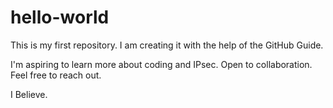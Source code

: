 # hello-world
This is my first repository. I am creating it with the help of the GitHub Guide.


I'm aspiring to learn more about coding and IPsec. Open to collaboration.
Feel free to reach out.

I Believe. 
